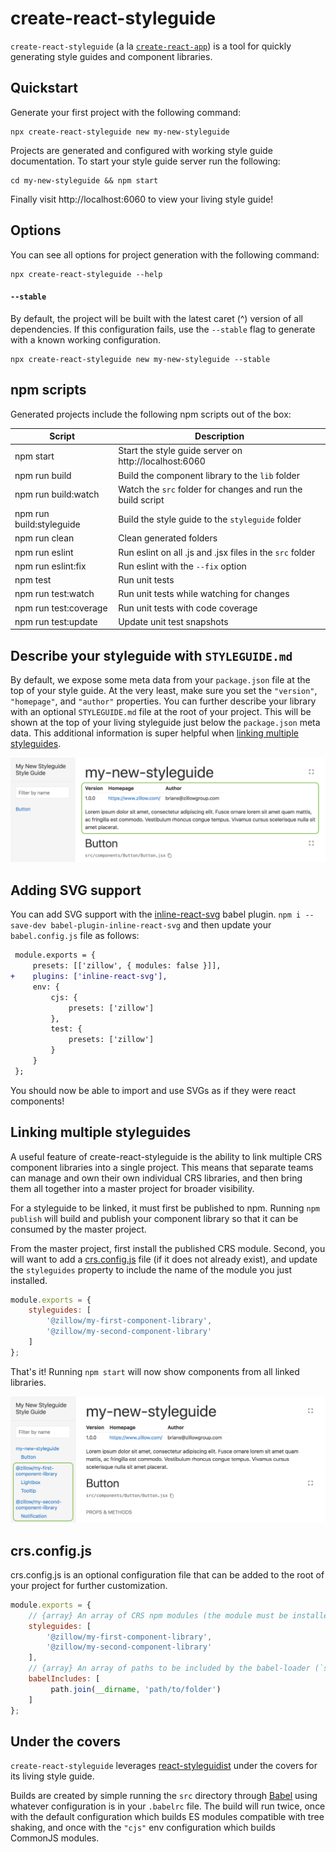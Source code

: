 # create-react-styleguide

`create-react-styleguide` (a la [`create-react-app`](https://github.com/facebook/create-react-app)) is a tool for quickly generating style guides and component libraries.

## Quickstart

Generate your first project with the following command:

```
npx create-react-styleguide new my-new-styleguide
```

Projects are generated and configured with working style guide documentation. To start your style guide server run the following:

```
cd my-new-styleguide && npm start
```

Finally visit http://localhost:6060 to view your living style guide!

## Options

You can see all options for project generation with the following command:

```
npx create-react-styleguide --help
```

#### `--stable`

By default, the project will be built with the latest caret (^) version of all dependencies. If this configuration fails, use the `--stable` flag to generate with a known working configuration.

```
npx create-react-styleguide new my-new-styleguide --stable
```

## npm scripts

Generated projects include the following npm scripts out of the box:

| Script    | Description |
| --------- | ----------- |
| npm start | Start the style guide server on http://localhost:6060 |
| npm run build | Build the component library to the `lib` folder |
| npm run build:watch | Watch the `src` folder for changes and run the build script |
| npm run build:styleguide | Build the style guide to the `styleguide` folder |
| npm run clean | Clean generated folders |
| npm run eslint | Run eslint on all .js and .jsx files in the `src` folder |
| npm run eslint:fix | Run eslint with the `--fix` option |
| npm test | Run unit tests |
| npm run test:watch | Run unit tests while watching for changes |
| npm run test:coverage | Run unit tests with code coverage |
| npm run test:update | Update unit test snapshots |

## Describe your styleguide with `STYLEGUIDE.md`

By default, we expose some meta data from your `package.json` file at the top of your style guide. At the very least, make sure you set the `"version"`, `"homepage"`, and `"author"` properties. You can further describe your library with an optional `STYLEGUIDE.md` file at the root of your project. This will be shown at the top of your living styleguide just below the `package.json` meta data. This additional information is super helpful when [linking multiple styleguides](#linking-multiple-styleguides).

![Customized style guide](assets/customized.png)

## Adding SVG support

You can add SVG support with the [inline-react-svg](https://github.com/airbnb/babel-plugin-inline-react-svg) babel plugin. `npm i --save-dev babel-plugin-inline-react-svg` and then update your `babel.config.js` file as follows:

```diff
 module.exports = {
     presets: [['zillow', { modules: false }]],
+    plugins: ['inline-react-svg'],
     env: {
         cjs: {
             presets: ['zillow']
         },
         test: {
             presets: ['zillow']
         }
     }
 };
```

 You should now be able to import and use SVGs as if they were react components!

## Linking multiple styleguides

A useful feature of create-react-styleguide is the ability to link multiple CRS component libraries into a single project. This means that separate teams can manage and own their own individual CRS libraries, and then bring them all together into a master project for broader visibility.

For a styleguide to be linked, it must first be published to npm. Running `npm publish` will build and publish your component library so that it can be consumed by the master project.

From the master project, first install the published CRS module. Second, you will want to add a [crs.config.js](#crsconfigjs) file (if it does not already exist), and update the `styleguides` property to include the name of the module you just installed.

```javascript
module.exports = {
    styleguides: [
        '@zillow/my-first-component-library',
        '@zillow/my-second-component-library'
    ]
};
```

That's it! Running `npm start` will now show components from all linked libraries.

![Linked style guide](assets/linked.png)

## crs.config.js

crs.config.js is an optional configuration file that can be added to the root of your project for further customization.

```javascript
module.exports = {
    // {array} An array of CRS npm modules (the module must be installed as a dependency to your project)
    styleguides: [
        '@zillow/my-first-component-library',
        '@zillow/my-second-component-library'
    ],
    // {array} An array of paths to be included by the babel-loader (`src` and `styleguidist` will be included by default).
    babelIncludes: [
         path.join(__dirname, 'path/to/folder')
    ]
};
```

## Under the covers

`create-react-styleguide` leverages [react-styleguidist](https://react-styleguidist.js.org/) under the covers for its living style guide.

Builds are created by simple running the `src` directory through [Babel](https://babeljs.io/) using whatever configuration is in your `.babelrc` file. The build will run twice, once with the default configuration which builds ES modules compatible with tree shaking, and once with the `"cjs"` env configuration which builds CommonJS modules.
